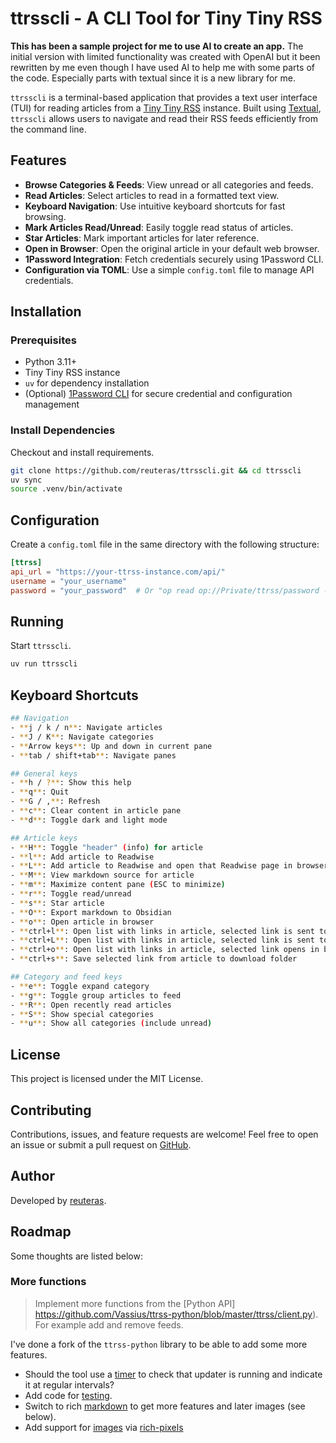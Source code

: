 # ttrsscli - A CLI Tool for Tiny Tiny RSS

**This has been a sample project for me to use AI to create an app.** The initial version with limited functionality was created with OpenAI but it been rewritten by me even though I have used AI to help me with some parts of the code. Especially parts with textual since it is a new library for me.

`ttrsscli` is a terminal-based application that provides a text user interface (TUI) for reading articles from a [Tiny Tiny RSS](https://tt-rss.org/) instance. Built using [Textual](https://github.com/Textualize/textual), `ttrsscli` allows users to navigate and read their RSS feeds efficiently from the command line.

## Features

- **Browse Categories & Feeds**: View unread or all categories and feeds.
- **Read Articles**: Select articles to read in a formatted text view.
- **Keyboard Navigation**: Use intuitive keyboard shortcuts for fast browsing.
- **Mark Articles Read/Unread**: Easily toggle read status of articles.
- **Star Articles**: Mark important articles for later reference.
- **Open in Browser**: Open the original article in your default web browser.
- **1Password Integration**: Fetch credentials securely using 1Password CLI.
- **Configuration via TOML**: Use a simple `config.toml` file to manage API credentials.

## Installation

### Prerequisites

- Python 3.11+
- Tiny Tiny RSS instance
- `uv` for dependency installation
- (Optional) [1Password CLI](https://developer.1password.com/docs/cli) for secure credential and configuration management

### Install Dependencies

Checkout and install requirements.

```sh
git clone https://github.com/reuteras/ttrsscli.git && cd ttrsscli
uv sync
source .venv/bin/activate
```

## Configuration

Create a `config.toml` file in the same directory with the following structure:
```toml
[ttrss]
api_url = "https://your-ttrss-instance.com/api/"
username = "your_username"
password = "your_password"  # Or "op read op://Private/ttrss/password --no-newline"" if using 1Password CLI
```

## Running

Start `ttrsscli`.

```sh
uv run ttrsscli
```

## Keyboard Shortcuts

```sh
## Navigation
- **j / k / n**: Navigate articles
- **J / K**: Navigate categories
- **Arrow keys**: Up and down in current pane
- **tab / shift+tab**: Navigate panes

## General keys
- **h / ?**: Show this help
- **q**: Quit
- **G / ,**: Refresh
- **c**: Clear content in article pane
- **d**: Toggle dark and light mode

## Article keys
- **H**: Toggle "header" (info) for article
- **l**: Add article to Readwise
- **L**: Add article to Readwise and open that Readwise page in browser
- **M**: View markdown source for article
- **m**: Maximize content pane (ESC to minimize)
- **r**: Toggle read/unread
- **s**: Star article
- **O**: Export markdown to Obsidian
- **o**: Open article in browser
- **ctrl+l**: Open list with links in article, selected link is sent to Readwise
- **ctrl+L**: Open list with links in article, selected link is sent to Readwise and opened in browser
- **ctrl+o**: Open list with links in article, selected link opens in browser
- **ctrl+s**: Save selected link from article to download folder

## Category and feed keys
- **e**: Toggle expand category
- **g**: Toggle group articles to feed
- **R**: Open recently read articles
- **S**: Show special categories
- **u**: Show all categories (include unread)
```

## License

This project is licensed under the MIT License.

## Contributing

Contributions, issues, and feature requests are welcome! Feel free to open an issue or submit a pull request on [GitHub](https://github.com/reuteras/ttrsscli).

## Author

Developed by [reuteras](https://github.com/reuteras).

## Roadmap

Some thoughts are listed below:

### More functions

> Implement more functions from the [Python API] https://github.com/Vassius/ttrss-python/blob/master/ttrss/client.py). For example add and remove feeds.

I've done a fork of the `ttrss-python` library to be able to add some more features.

- Should the tool use a [timer]( https://textual.textualize.io/api/timer/) to check that updater is running and indicate it at regular intervals?
- Add code for [testing](https://textual.textualize.io/guide/testing/).
- Switch to rich [markdown](https://rich.readthedocs.io/en/stable/markdown.html) to get more features and later images (see below).
- Add support for [images](https://github.com/Textualize/textual/discussions/4345) via [rich-pixels](https://github.com/darrenburns/rich-pixels)
